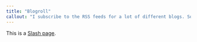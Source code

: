 ```yaml
---
title: "Blogroll"
callout: "I subscribe to the RSS feeds for a lot of different blogs. Some I only glance at when updated, some I consistently read every single post - others I can't even remember why I subscribed to them. Rather than just list out everything here I want to carefully curate this page with details of why I find certain blogs interesting. Check back again soon for updates."
---
```


This is a [Slash page](https://slashpages.net/#blogroll).
